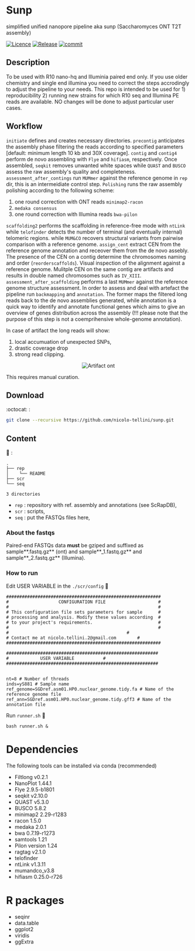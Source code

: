 # Sunp
simplified unified nanopore pipeline aka sunp (Saccharomyces ONT T2T assembly)


[![Licence](https://img.shields.io/github/license/nicolo-tellini/intropipeline?style=plastic)](https://github.com/nicolo-tellini/sunp/blob/main/LICENSE)
[![Release](https://img.shields.io/github/v/release/nicolo-tellini/intropipeline?style=plastic)](https://github.com/nicolo-tellini/sunp/releases)
[![commit](https://img.shields.io/github/last-commit/nicolo-tellini/intropipeline?color=yellow&style=plastic)](https://github.com/nicolo-tellini/sunp/graphs/commit-activity)

## Description
To be used with R10 nano-hq and Illuminia paired end only.
If you use older chemistry and single end illumina you need to correct the steps accrodingly to adjust the pipeline to your needs.
This repo is intended to be used for 1) reproducibility 2) running new strains for which R10 seq and Illumina PE reads are available. NO changes will be done to adjust particular user cases.    


## Workflow

`initiate` defines and creates necessary directories. `precontig` anticipates the assembly phase filtering the reads according to specified parameters [default: minimum length 10 kb and 30X coverage]. `contig` and  `contig4` perform de novo assembling with `Flye` and `hifiasm`, respectively. Once assembled, `seqkit` removes unwanted white spaces while `QUAST` and `BUSCO` assess the raw assembly's quality and completeness. `assessment_after_contings` run `MUMmer` against the reference genome in `rep` dir, this is an intermeidiate control step. `Polishing` runs the raw assembly polishing according to the following scheme: 
1) one round correction with ONT reads `minimap2-racon`
2) `medaka consensus`
3) one round correction with Illumina reads `bwa-pilon`

`scaffolding2` performs the scaffolding in reference-free mode with `ntLink` while `telofinder` detects the number of terminal (and eventually internal) telomeric regions.
 while `MUM&CO` recovers structural variants from pairwise comparison with a reference genome.
`assign_cent` extract CEN from the reference genome annotation and receover them from the de novo assebly. The presence of the CEN on a contig determine the chromosomes naming and order (`reorderscaffolds`). 
Visual inspection of the alignment against a reference genome. 
Mulitple CEN on the same contig are artifacts and results in double named chromosomes such as `IV_XIII`.
`assessment_after_scaffolding` performs a last `MUMmer` against the reference genome structure assessment.
In order to assess and deal with artefact the pipeline run `backmapping` and `annotation`. The former maps the filtered long reads back to the de novo assemblies generated, while annotation is a quick way to identify and annotate functional genes which aims to give an overview of genes distribution across the assembly (!!! please note that the purpose of this step is not a coemprihensive whole-genome annotation). 

In case of artifact the long reads will show: 
1) local accumuation of unexpected SNPs,
2) drastic coverage drop
3) strong read clipping.

<p align="center">
  <img src="https://github.com/nicolo-tellini/sunp/blob/main/artifact_eaxample.png" alt="Artifact ont"/>
</p>

This requires manual curation.

## Download
 
:octocat: :
  
```sh
git clone --recursive https://github.com/nicolo-tellini/sunp.git
```

## Content

:open_file_folder: :

```{bash}
.
├── rep
│    └── README
├── scr
└── seq

3 directories 
```

- ```rep``` : repository with ref. assembly and annotations (see ScRapDB),</br>
- ```scr``` : scripts,</br>
- ```seq``` : put the FASTQs files here,</br>

### About the fastqs 

Paired-end FASTQs data **must** be gziped and suffixed as sample**.fastq.gz** (ont) and sample**_1.fastq.gz** and sample**_2.fastq.gz** (Illumina).

### How to run

Edit USER VARIABLE in the ```./scr/config``` :page_with_curl: 

```{bash}
###########################################################
#                   CONFIGURATION FILE                    #
#                                                         #
# This configuration file sets parameters for sample      #
# processing and analysis. Modify these values according  #
# to your project's requirements.                         #
#                                                         #
#                                			  #
# Contact me at nicolo.tellini.2@gmail.com		  #
###########################################################

##########################################################
#		     USER VARIABLE			 #
##########################################################

     		 
nt=8 # Number of threads
inds=yS881 # Sample name
ref_genome=SGDref.asm01.HP0.nuclear_genome.tidy.fa # Name of the reference genome file
ref_ann=SGDref.asm01.HP0.nuclear_genome.tidy.gff3 # Name of the annotation file
```

Run ```runner.sh``` :runner: 

```{bash}
bash runner.sh &
```

# Dependencies 
The following tools can be installed via conda (recommended)
- Filtlong v0.2.1
- NanoPlot 1.44.1
- Flye 2.9.5-b1801
- seqkit v2.10.0
- QUAST v5.3.0
- BUSCO 5.8.2
- minimap2 2.29-r1283
- racon 1.5.0
- medaka 2.0.1
- bwa 0.7.19-r1273
- samtools 1.21
- Pilon version 1.24
- ragtag v2.1.0
- telofinder
- ntLink v1.3.11
- mumandco_v3.8
- hifiasm 0.25.0-r726
# R packages 
- seqinr
- data.table
- ggplot2
- viridis
- ggExtra
